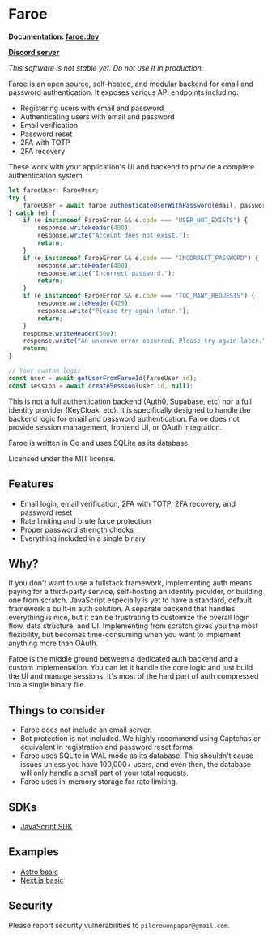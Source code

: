 # Faroe

**Documentation: [faroe.dev](https://faroe.dev)**

**[Discord server](https://discord.gg/EcwqgqSRt4)**

*This software is not stable yet. Do not use it in production.*

Faroe is an open source, self-hosted, and modular backend for email and password authentication. It exposes various API endpoints including:

- Registering users with email and password
- Authenticating users with email and password
- Email verification
- Password reset
- 2FA with TOTP
- 2FA recovery

These work with your application's UI and backend to provide a complete authentication system.

```ts
let faroeUser: FaroeUser;
try {
	faroeUser = await faroe.authenticateUserWithPassword(email, password, clientIP);
} catch (e) {
	if (e instanceof FaroeError && e.code === "USER_NOT_EXISTS") {
		response.writeHeader(400);
		response.write("Account does not exist.");
		return;
	}
	if (e instanceof FaroeError && e.code === "INCORRECT_PASSWORD") {
		response.writeHeader(400);
		response.write("Incorrect password.");
		return;
	}
	if (e instanceof FaroeError && e.code === "TOO_MANY_REQUESTS") {
		response.writeHeader(429);
		response.write("Please try again later.");
		return;
	}
	response.writeHeader(500);
	response.write("An unknown error occurred. Please try again later.");
	return;
}

// Your custom logic
const user = await getUserFromFaroeId(faroeUser.id);
const session = await createSession(user.id, null);
```

This is not a full authentication backend (Auth0, Supabase, etc) nor a full identity provider (KeyCloak, etc). It is specifically designed to handle the backend logic for email and password authentication. Faroe does not provide session management, frontend UI, or OAuth integration.

Faroe is written in Go and uses SQLite as its database.

Licensed under the MIT license.

## Features

- Email login, email verification, 2FA with TOTP, 2FA recovery, and password reset
- Rate limiting and brute force protection
- Proper password strength checks
- Everything included in a single binary

## Why?

If you don't want to use a fullstack framework, implementing auth means paying for a third-party service, self-hosting an identity provider, or building one from scratch. JavaScript especially is yet to have a standard, default framework a built-in auth solution. A separate backend that handles everything is nice, but it can be frustrating to customize the overall login flow, data structure, and UI. Implementing from scratch gives you the most flexibility, but becomes time-consuming when you want to implement anything more than OAuth.

Faroe is the middle ground between a dedicated auth backend and a custom implementation. You can let it handle the core logic and just build the UI and manage sessions. It's most of the hard part of auth compressed into a single binary file.

## Things to consider

- Faroe does not include an email server.
- Bot protection is not included. We highly recommend using Captchas or equivalent in registration and password reset forms.
- Faroe uses SQLite in WAL mode as its database. This shouldn't cause issues unless you have 100,000+ users, and even then, the database will only handle a small part of your total requests.
- Faroe uses in-memory storage for rate limiting.

## SDKs

- [JavaScript SDK](https://github.com/faroedev/sdk-js)

## Examples

- [Astro basic](https://github.com/faroedev/example-astro-basic)
- [Next.js basic](https://github.com/faroedev/example-nextjs-basic)

## Security

Please report security vulnerabilities to `pilcrowonpaper@gmail.com`.
